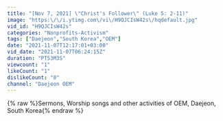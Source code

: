 ```yaml
---
title: "[Nov 7, 2021] \"Christ's Follower\" (Luke 5: 2-11)"
image: "https:\/\/i.ytimg.com\/vi\/H9QJCIsW42s\/hqdefault.jpg"
vid_id: "H9QJCIsW42s"
categories: "Nonprofits-Activism"
tags: ["Daejeon","South Korea","OEM"]
date: "2021-11-07T12:17:01+03:00"
vid_date: "2021-11-07T06:24:15Z"
duration: "PT53M3S"
viewcount: "1"
likeCount: "1"
dislikeCount: "0"
channel: "Daejeon OEM"
---
```

{% raw %}Sermons, Worship songs and other activities of OEM, Daejeon, South Korea{% endraw %}
